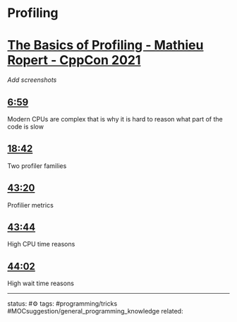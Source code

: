 # Profiling
<!-- Generated by <a href="https://www.yinote.co/#installation">YiNote</a> -->

# [The Basics of Profiling - Mathieu Ropert - CppCon 2021](https://www.youtube.com/watch?v=dToaepIXW4s)

*Add screenshots*

## [6:59](https://www.youtube.com/watch?v=dToaepIXW4s&t=419)

Modern CPUs are complex that is why it is hard to reason what part of the code is slow

## [18:42](https://www.youtube.com/watch?v=dToaepIXW4s&t=1122)

Two profiler families

## [43:20](https://www.youtube.com/watch?v=dToaepIXW4s&t=2600)

Profilier metrics

## [43:44](https://www.youtube.com/watch?v=dToaepIXW4s&t=2624)

High CPU time reasons

## [44:02](https://www.youtube.com/watch?v=dToaepIXW4s&t=2642)

High wait time reasons



---
status: #⚙️ 
tags: #programming/tricks #MOCsuggestion/general_programming_knowledge 
related: 